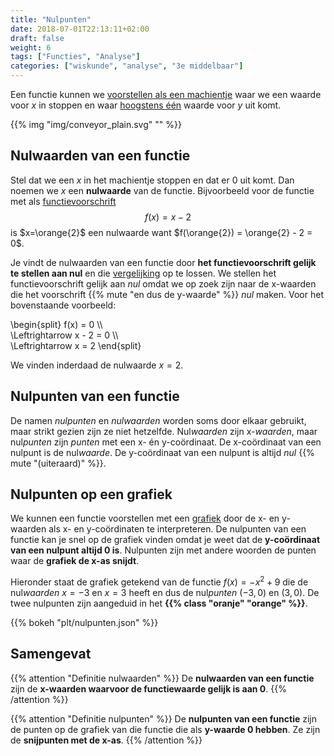 ```yaml
---
title: "Nulpunten"
date: 2018-07-01T22:13:11+02:00
draft: false
weight: 6
tags: ["Functies", "Analyse"]
categories: ["wiskunde", "analyse", "3e middelbaar"]
---
```

Een functie kunnen we [voorstellen als een machientje](../intro) waar we een
waarde voor $x$ in stoppen en waar [hoogstens één](../intro#samengevat) waarde
voor $y$ uit komt.

{{% img "img/conveyor_plain.svg" "" %}}

## Nulwaarden van een functie
Stel dat we een $x$ in het machientje stoppen en dat er $0$ uit komt. Dan noemen
we $x$ een **nulwaarde** van de functie. Bijvoorbeeld voor de functie met als
[functievoorschrift](../voorschrift)
$$f(x) = x - 2$$
is $x=\orange{2}$ een nulwaarde want $f(\orange{2}) = \orange{2} - 2 = 0$.

Je vindt de nulwaarden van een functie door **het functievoorschrift gelijk te
stellen aan nul** en die [vergelijking](../../vergelijkingen) op te lossen. We
stellen het functievoorschrift gelijk aan *nul* omdat we op zoek zijn naar de
x-waarden die het voorschrift {{% mute "en dus de y-waarde" %}} *nul* maken.
Voor het bovenstaande voorbeeld:

\begin{split}
    f(x) = 0 \\\\\
    \Leftrightarrow x - 2 = 0 \\\\\
    \Leftrightarrow x = 2
\end{split}

We vinden inderdaad de nulwaarde $x=2$.

## Nulpunten van een functie
De namen *nulpunten* en *nulwaarden* worden soms door elkaar gebruikt, maar
strikt gezien zijn ze niet hetzelfde. Nul*waarden* zijn x-*waarden*, maar
nul*punten* zijn *punten* met een x- én y-coördinaat. De x-coördinaat van een
nulpunt is de nul*waarde*. De y-coördinaat van een nulpunt is altijd *nul*
{{% mute "(uiteraard)" %}}.

## Nulpunten op een grafiek
We kunnen een functie voorstellen met een [grafiek](../grafiek) door de x- en
y-waarden als x- en y-coördinaten te interpreteren. De nulpunten van een
functie kan je snel op de grafiek vinden omdat je weet dat de **y-coördinaat van
een nulpunt altijd 0 is**. Nulpunten zijn met andere woorden de punten waar de
**grafiek de x-as snijdt**.

Hieronder staat de grafiek getekend van de functie $f(x) = -x^2 + 9$ die de
nul*waarden* $x=-3$ en $x=3$ heeft en dus de nul*punten* $(-3, 0)$ en $(3, 0)$.
De twee nulpunten zijn aangeduid in het **{{% class "oranje" "orange" %}}**.

{{% bokeh "plt/nulpunten.json" %}}

## Samengevat
{{% attention "Definitie nulwaarden" %}}
De **nulwaarden van een functie** zijn de **x-waarden waarvoor de
functiewaarde gelijk is aan 0**.
{{% /attention %}}

{{% attention "Definitie nulpunten" %}}
De **nulpunten van een functie** zijn de punten op de grafiek van die functie
die als **y-waarde 0 hebben**. Ze zijn de **snijpunten met de x-as**.
{{% /attention %}}
